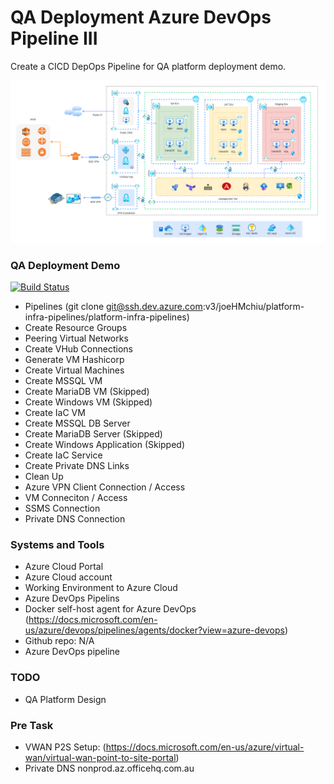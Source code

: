 # QA Deployment Azure DevOps Pipeline III #

Create a CICD DepOps Pipeline for QA platform deployment demo.

![plot](./images/qa3.PNG)

### QA Deployment Demo

[![Build Status](https://dev.azure.com/joeHMchiu/platform-infra-pipelines/_apis/build/status/platform-infra-pipelines?branchName=master)](https://dev.azure.com/joeHMchiu/platform-infra-pipelines/_build/latest?definitionId=14&branchName=master)

* Pipelines (git clone git@ssh.dev.azure.com:v3/joeHMchiu/platform-infra-pipelines/platform-infra-pipelines)
* Create Resource Groups
* Peering Virtual Networks
* Create VHub Connections
* Generate VM Hashicorp
* Create Virtual Machines
* Create MSSQL VM
* Create MariaDB VM (Skipped)
* Create Windows VM (Skipped)
* Create IaC VM
* Create MSSQL DB Server
* Create MariaDB Server (Skipped)
* Create Windows Application (Skipped)
* Create IaC Service
* Create Private DNS Links
* Clean Up
* Azure VPN Client Connection / Access
* VM Conneciton / Access
* SSMS Connection
* Private DNS Connection

### Systems and Tools

* Azure Cloud Portal
* Azure Cloud account
* Working Environment to Azure Cloud
* Azure DevOps Pipelins
* Docker self-host agent for Azure DevOps (https://docs.microsoft.com/en-us/azure/devops/pipelines/agents/docker?view=azure-devops)
* Github repo: N/A
* Azure DevOps pipeline

### TODO

* QA Platform Design

### Pre Task
* VWAN P2S Setup: (https://docs.microsoft.com/en-us/azure/virtual-wan/virtual-wan-point-to-site-portal)
* Private DNS nonprod.az.officehq.com.au

